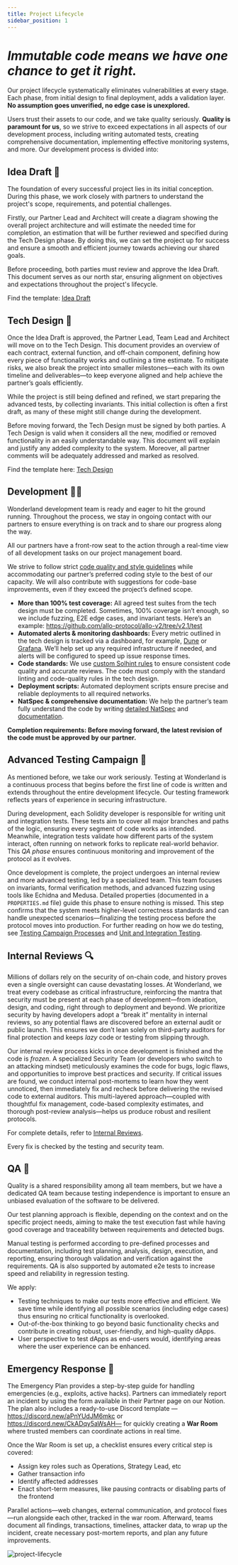 ```yaml
---
title: Project Lifecycle
sidebar_position: 1
---
```

# *Immutable code means we have one chance to get it right.*

Our project lifecycle systematically eliminates vulnerabilities at every stage. Each phase, from initial design to final deployment, adds a validation layer. **No assumption goes unverified, no edge case is unexplored.**

Users trust their assets to our code, and we take quality seriously. **Quality is paramount for us**, so we strive to exceed expectations in all aspects of our development process, including writing automated tests, creating comprehensive documentation, implementing effective monitoring systems, and more. Our development process is divided into:

## Idea Draft 🎨 

The foundation of every successful project lies in its initial conception. During this phase, we work closely with partners to understand the project's scope, requirements, and potential challenges. 

Firstly, our Partner Lead and Architect will create a diagram showing the overall project architecture and will estimate the needed time for completion, an estimation that will be further reviewed and specified during the Tech Design phase. By doing this, we can set the project up for success and ensure a smooth and efficient journey towards achieving our shared goals. 

Before proceeding, both parties must review and approve the Idea Draft. This document serves as our north star, ensuring alignment on objectives and expectations throughout the project's lifecycle.

Find the template: [Idea Draft](https://www.notion.so/Idea-Draft-1859a4c092c780ae8453f83898fa03b6?pvs=21)

## Tech Design 📐 

Once the Idea Draft is approved, the Partner Lead, Team Lead and Architect will move on to the Tech Design. This document provides an overview of each contract, external function, and off-chain component, defining how every piece of functionality works and outlining a time estimate. To mitigate risks, we also break the project into smaller milestones—each with its own timeline and deliverables—to keep everyone aligned and help achieve the partner’s goals efficiently.

While the project is still being defined and refined, we start preparing the advanced tests, by collecting invariants. This initial collection is often a first draft, as many of these might still change during the development.

Before moving forward, the Tech Design must be signed by both parties. A Tech Design is valid when it considers all the new, modified or removed functionality in an easily understandable way. This document will explain and justify any added complexity to the system. Moreover, all partner comments will be adequately addressed and marked as resolved.

Find the template here: [Tech Design](https://www.notion.so/Tech-Design-1859a4c092c780e08b2ddf022ab3e228?pvs=21)

## Development 👩‍💻 

Wonderland development team is ready and eager to hit the ground running. Throughout the process, we stay in ongoing contact with our partners to ensure everything is on track and to share our progress along the way.

All our partners have a front-row seat to the action through a real-time view of all development tasks on our project management board.

We strive to follow strict [code quality and style guidelines](/development/solidity/coding-style.md) while accommodating our partner’s preferred coding style to the best of our capacity. We will also contribute with suggestions for code-base improvements, even if they exceed the project’s defined scope.

- **More than 100% test coverage:** All agreed test suites from the tech design must be completed. Sometimes, 100% coverage isn’t enough, so we include fuzzing, E2E edge cases, and invariant tests. Here’s an example: https://github.com/allo-protocol/allo-v2/tree/v2.1/test
- **Automated alerts & monitoring dashboards:** Every metric outlined in the tech design is tracked via a dashboard, for example, [Dune](https://dune.com/defi_wonderland/mev-bots) or [Grafana](https://snapshots.raintank.io/dashboard/snapshot/pdIYOBrhqixu0lpidVXH4dsEF1iwclMO?orgId=2). We’ll help set up any required infrastructure if needed, and alerts will be configured to speed up issue response times.
- **Code standards:** We use [custom Solhint rules](https://github.com/solhint-community/solhint-community) to ensure consistent code quality and accurate reviews. The code must comply with the standard linting and code-quality rules in the tech design.
- **Deployment scripts:** Automated deployment scripts ensure precise and reliable deployments to all required networks.
- **NatSpec & comprehensive documentation:** We help the partner’s team fully understand the code by writing [detailed NatSpec](https://github.com/defi-wonderland/hai-core/blob/dev/src/interfaces/ICollateralAuctionHouse.sol) and [documentation](https://docs.letsgethai.com/detailed/intro/hai.html).

**Completion requirements: Before moving forward, the latest revision of the code must be approved by our partner.**


## Advanced Testing Campaign 🧪 

As mentioned before, we take our work seriously. Testing at Wonderland is a continuous process that begins before the first line of code is written and extends throughout the entire development lifecycle. Our testing framework reflects years of experience in securing infrastructure.

During development, each Solidity developer is responsible for writing unit and integration tests. These tests aim to cover all major branches and paths of the logic, ensuring every segment of code works as intended. Meanwhile, integration tests validate how different parts of the system interact, often running on network forks to replicate real-world behavior. This *QA phase* ensures continuous monitoring and improvement of the protocol as it evolves.

Once development is complete, the project undergoes an internal review and more advanced testing, led by a specialized team. This team focuses on invariants, formal verification methods, and advanced fuzzing using tools like Echidna and Medusa. Detailed properties (documented in a `PROPERTIES.md` file) guide this phase to ensure nothing is missed. This step confirms that the system meets higher-level correctness standards and can handle unexpected scenarios—finalizing the testing process before the protocol moves into production.
For further reading on how we do testing, see [Testing Campaign Processes](/testing/campaign-processes.md) and [Unit and Integration Testing](/testing/unit-integration.md).

## Internal Reviews 🔍 

Millions of dollars rely on the security of on-chain code, and history proves even a single oversight can cause devastating losses. At Wonderland, we treat every codebase as critical infrastructure, reinforcing the mantra that security must be present at each phase of development—from ideation, design, and coding, right through to deployment and beyond. We prioritize security by having developers adopt a “break it” mentality in internal reviews, so any potential flaws are discovered before an external audit or public launch. This ensures we don’t lean solely on third-party auditors for final protection and keeps *lazy* code or testing from slipping through.

Our internal review process kicks in once development is finished and the code is *frozen.* A specialized Security Team (or developers who switch to an attacking mindset) meticulously examines the code for bugs, logic flaws, and opportunities to improve best practices and security. If critical issues are found, we conduct internal post-mortems to learn how they went unnoticed, then immediately fix and recheck before delivering the revised code to external auditors. This multi-layered approach—coupled with thoughtful fix management, code-based complexity estimates, and thorough post-review analysis—helps us produce robust and resilient protocols.

For complete details, refer to [Internal Reviews](/security/internal-reviews.md).

Every fix is checked by the testing and security team.


## QA 👀 

Quality is a shared responsibility among all team members, but we have a dedicated QA team because testing independence is important to ensure an unbiased evaluation of the software to be delivered.

Our test planning approach is flexible, depending on the context and on the specific project needs, aiming to make the test execution fast while having good coverage and traceability between requirements and detected bugs. 

Manual testing is performed according to pre-defined processes and documentation, including test planning, analysis, design, execution, and reporting, ensuring thorough validation and verification against the requirements. QA is also supported by automated e2e tests to increase speed and reliability in regression testing.

We apply:

- Testing techniques to make our tests more effective and efficient. We save time while identifying all possible scenarios (including edge cases) thus ensuring no critical functionality is overlooked.
- Out-of-the-box thinking to go beyond basic functionality checks and contribute in creating robust, user-friendly, and high-quality dApps.
- User perspective to test dApps as end-users would, identifying areas where the user experience can be enhanced.

## Emergency Response 🚨 

The Emergency Plan provides a step-by-step guide for handling emergencies (e.g., exploits, active hacks). Partners can immediately report an incident by using the form available in their Partner page on our Notion. The plan also includes a ready-to-use Discord template —https://discord.new/aPnYUdJM6mkc or https://discord.new/CkADqy5aWsAH— for quickly creating a **War Room** where trusted members can coordinate actions in real time.

Once the War Room is set up, a checklist ensures every critical step is covered:

- Assign key roles such as Operations, Strategy Lead, etc
- Gather transaction info
- Identify affected addresses
- Enact short-term measures, like pausing contracts or disabling parts of the frontend

Parallel actions—web changes, external communication, and protocol fixes—run alongside each other, tracked in the war room. Afterward, teams document all findings, transactions, timelines, attacker data, to wrap up the incident, create necessary post-mortem reports, and plan any future improvements.

<div style={{textAlign: "center"}}>
  <img src="/img/project-lifecycle-meme.png" alt="project-lifecycle" width={600} />
</div>
